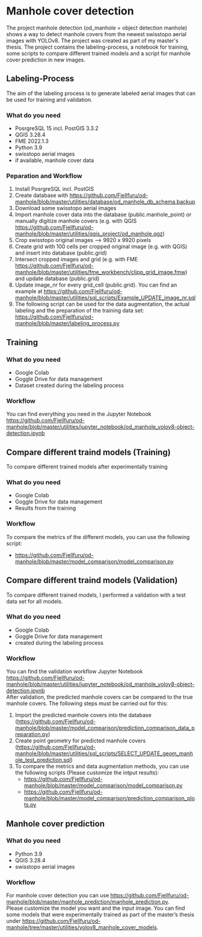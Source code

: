 # Manhole cover detection

The project manhole detection (od_manhole = object detection manhole)
shows a way to detect manhole covers from the newest swisstopo aerial images with YOLOv8. The project was created as part of my master's thesis. 
The project contains the labeling-process, a notebook for training, some scripts to compare 
different trained models and a script for manhole cover prediction in new images.

## Labeling-Process
The aim of the labeling process is to generate labeled aerial images that can be used for training and validation.
### What do you need
 * PosrgreSQL 15 incl. PostGIS 3.3.2
 * QGIS 3.28.4 
 * FME 2022.1.3
 * Python 3.9
 * swisstopo aerial images
 * if available, manhole cover data

### Peparation and Workflow
1. Install PosrgreSQL incl. PostGIS
2. Create database with https://github.com/Fjellfuru/od-manhole/blob/master/utilities/database/od_manhole_db_schema.backup
3. Download some swisstopo aerial images
4. Import manhole cover data into the database (public.manhole_point) or manually digitize manhole covers (e.g. with QGIS https://github.com/Fjellfuru/od-manhole/blob/master/utilities/qgis_project/od_manhole.qgz) 
5. Crop swisstopo original images --> 9920 x 9920 pixels
6. Create grid with 100 cells per cropped original image (e.g. with QGIS) and insert into database (public.grid)
7. Intersect cropped images and grid (e.g. with FME https://github.com/Fjellfuru/od-manhole/blob/master/utilities/fme_workbench/clipp_grid_image.fmw) and update database (public.grid)
8. Update image_nr for every grid_cell (public.grid). You can find an example at https://github.com/Fjellfuru/od-manhole/blob/master/utilities/sql_scripts/Example_UPDATE_image_nr.sql
9. The following script can be used for the data augmentation, the actual labeling and the preparation of the training data set: https://github.com/Fjellfuru/od-manhole/blob/master/labeling_process.py


## Training
### What do you need
 * Google Colab
 * Goggle Drive for data management
 * Dataset created during the labeling process

### Workflow
You can find everything you need in the Jupyter Notebook https://github.com/Fjellfuru/od-manhole/blob/master/utilities/jupyter_notebook/od_manhole_yolov8-object-detection.ipynb

## Compare different traind models (Training)
To compare different trained models after experimentally training
### What do you need
 * Google Colab
 * Goggle Drive for data management
 * Results from the training
### Workflow
To compare the metrics of the different models, you can use the following script:
   * https://github.com/Fjellfuru/od-manhole/blob/master/model_comparison/model_comparison.py

## Compare different traind models (Validation)
To compare different trained models, I performed a validation with a test data set for all models.
### What do you need
 * Google Colab
 * Goggle Drive for data management
 * created during the labeling process
### Workflow
You can find the validation workflow Jupyter Notebook https://github.com/Fjellfuru/od-manhole/blob/master/utilities/jupyter_notebook/od_manhole_yolov8-object-detection.ipynb \
After validation, the predicted manhole covers can be compared to the true manhole covers. The following steps must be carried out for this:
1. Import the predicted manhole covers into the database (https://github.com/Fjellfuru/od-manhole/blob/master/model_comparison/prediction_comparison_data_preparation.py)
2. Create point geometry for predicted manhole covers (https://github.com/Fjellfuru/od-manhole/blob/master/utilities/sql_scripts/SELECT_UPDATE_geom_manhole_test_prediction.sql)
3. To compare the metrics and data augmentation methods, you can use the following scripts (Please customize the intput results):
   * https://github.com/Fjellfuru/od-manhole/blob/master/model_comparison/model_comparison.py
   * https://github.com/Fjellfuru/od-manhole/blob/master/model_comparison/prediction_comparison_plots.py


## Manhole cover prediction
### What do you need
 * Python 3.9
 * QGIS 3.28.4
 * swisstopo aerial images

### Workflow
For manhole cover detection you can use https://github.com/Fjellfuru/od-manhole/blob/master/manhole_prediction/manhole_prediction.py. \
Please customize the model you want and the input image.
You can find some models that were experimentally trained as part of the master’s thesis under https://github.com/Fjellfuru/od-manhole/tree/master/utilities/yolov8_manhole_cover_models.
